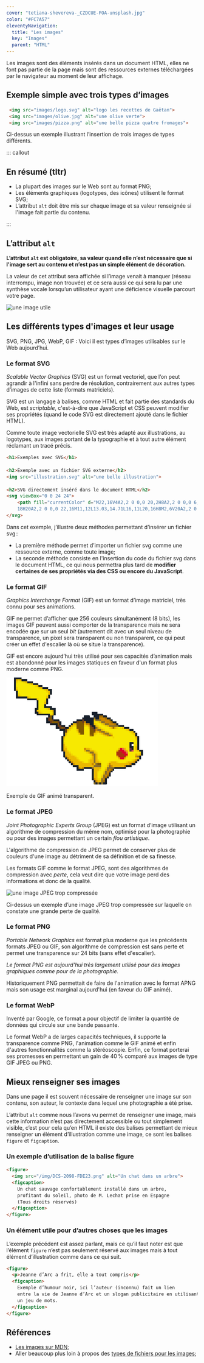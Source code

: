 ```yaml
---
cover: "tetiana-shevereva-_CZDCUE-FOA-unsplash.jpg"
color: "#FC7A57"
eleventyNavigation:
  title: "Les images"
  key: "Images"
  parent: "HTML"
---
```


Les images sont des éléments insérés dans un document HTML, elles ne font pas partie de la page mais sont des ressources externes téléchargées par le navigateur au moment de leur affichage.

## Exemple simple avec trois types d’images

```html
 <img src="images/logo.svg" alt="logo les recettes de Gaëtan">
 <img src="images/olive.jpg" alt="une olive verte">
 <img src="images/pizza.png" alt="une belle pizza quatre fromages">
```

Ci-dessus un exemple illustrant l’insertion de trois images de types différents.

::: callout

## En résumé (tltr)

- La plupart des images sur le Web sont au format PNG;
- Les éléments graphiques (logotypes, des icônes) utilisent le format SVG;
- L’attribut `alt` doit être mis sur chaque image et sa valeur renseignée si l'image fait partie du contenu.

:::

## L’attribut `alt`

**L’attribut `alt` est obligatoire, sa valeur quand elle n’est nécessaire que si l'image sert au contenu et n’est pas un simple élément de décoration.**

La valeur de cet attribut sera affichée si l’image venait à manquer (réseau interrompu, image non trouvée) et ce sera aussi ce qui sera lu par une synthèse vocale lorsqu’un utilisateur ayant une déficience visuelle parcourt votre page.

![une image utile](/img/image-404.jpg)

## Les différents types d'images et leur usage

SVG, PNG, JPG, WebP, GIF : Voici il est types d’images utilisables sur le Web aujourd’hui.

### Le format SVG

*Scalable Vector Graphics* (SVG) est un format vectoriel, que l’on peut agrandir à l'infini sans perdre de résolution, contrairement aux autres types d’images de cette liste (formats matriciels).

SVG est un langage à balises, comme HTML et fait partie des standards du Web, est *scriptable*, c'est-à-dire que JavaScript et CSS peuvent modifier ses propriétés (quand le code SVG est directement ajouté dans le fichier HTML).

Comme toute image vectorielle SVG est très adapté aux illustrations, au logotypes, aux images portant de la typographie et à tout autre élément réclamant un tracé précis.

```html
<h1>Exemples avec SVG</h1>

<h2>Exemple avec un fichier SVG externe</h2>
<img src="illustration.svg" alt="une belle illustration">

<h2>SVG directement inséré dans le document HTML</h2>
<svg viewBox="0 0 24 24">
    <path fill="currentColor" d="M22,16V4A2,2 0 0,0 20,2H8A2,2 0 0,0 6,4V16A2,2 0 0,0 8,
    18H20A2,2 0 0,0 22,16M11,12L13.03,14.71L16,11L20,16H8M2,6V20A2,2 0 0,0 4,22H18V20H4V6" />
</svg>
```

Dans cet exemple, j’illustre deux méthodes permettant d’insérer un fichier svg :

- La première méthode permet d’importer un fichier svg comme une ressource externe, comme toute image;
- La seconde méthode consiste en l'insertion du code du fichier svg dans le document HTML, ce qui nous permettra plus tard de **modifier certaines de ses propriétés via des CSS ou encore du JavaScript**.

### Le format GIF

*Graphics Interchange Format* (GIF) est un format d’image matriciel, très connu pour ses animations.

GIF ne permet d’afficher que 256 couleurs simultanément (8 bits), les images GIF peuvent aussi comporter de la transparence mais ne sera encodée que sur un seul *bit* (autrement dit avec un seul niveau de transparence, un pixel sera transparent ou non transparent, ce qui peut créer un effet d'escalier là où se situe la transparence).

GIF est encore aujourd’hui très utilisé pour ses capacités d’animation mais est abandonné pour les images statiques en faveur d'un format plus moderne comme PNG.

![Cours Pikachu cours](/img/exemple–gif–transparent.gif)

Exemple de GIF animé transparent.

### Le format JPEG

 *Joint Photographic Experts Group* (JPEG) est un format d’image utilisant un algorithme de compression du même nom, optimisé pour la photographie ou pour des images permettant un certain *flou artistique*.

 L'algorithme de compression de JPEG permet de conserver plus de couleurs d'une image au détriment de sa définition et de sa finesse.

<div class="callout">

Les formats GIF comme le format JPEG, sont des algorithmes de compression avec *perte*, cela veut dire que votre image perd des informations et donc de la qualité.

</div>

![une image JPEG trop compressée](/img/compression–jpg.jpg)

 Ci-dessus un exemple d’une image JPEG trop compressée sur laquelle on constate une grande perte de qualité.

### Le format PNG

*Portable Network Graphics* est format plus moderne que les précédents formats JPEG ou GIF, son algorithme de compression est sans perte et permet une transparence sur 24 bits (sans effet d'escalier).

*Le format PNG est aujourd'hui très largement utilisé pour des images graphiques comme pour de la photographie.*

Historiquement PNG permettait de faire de l'animation avec le format APNG mais son usage est marginal aujourd'hui (en faveur du GIF animé).

### Le format WebP

Inventé par Google, ce format a pour objectif de limiter la quantité de données qui circule sur une bande passante. 

Le format WebP a de larges capacités techniques, il supporte la transparence comme PNG, l'animation comme le GIF animé et enfin d'autres fonctionnalités comme la stéréoscopie. Enfin, ce format porterai ses promesses en permettant un gain de 40 % comparé aux images de type GIF JPEG ou PNG.

## Mieux renseigner ses images

Dans une page il est souvent nécessaire de renseigner une image sur son contenu, son auteur, le contexte dans lequel une photographie a été prise.

L’attribut `alt` comme nous l’avons vu permet de renseigner une image, mais cette information n’est pas directement accessible ou tout simplement visible, c’est pour cela qu’en HTML il existe des balises permettant de mieux renseigner un élément d’illustration comme une image, ce sont les balises `figure` et `figcaption`.


### Un exemple d’utilisation de la balise figure

```html
<figure>
  <img src="/img/DCS-2098-FDE23.png" alt="Un chat dans un arbre">
  <figcaption>
    Un chat sauvage confortablement installé dans un arbre,
    profitant du soleil, photo de M. Lechat prise en Espagne
    (Tous droits réservés)
  </figcaption>
</figure>
```

### Un élément utile pour d’autres choses que les images

L’exemple précédent est assez parlant, mais ce qu’il faut noter est que l’élément `figure` n’est pas seulement réservé aux images mais à tout élément d’illustration comme dans ce qui suit.

```html
<figure>
  <p>Jeanne d’Arc a frit, elle a tout compris</p>
  <figcaption>
    Exemple d’humour noir, ici l’auteur (inconnu) fait un lien
    entre la vie de Jeanne d’Arc et un slogan publicitaire en utilisant
    un jeu de mots.
  </figcaption>
</figure>
```

## Références

- [Les images sur MDN](https://developer.mozilla.org/fr/docs/Web/HTML/Element/Img);
- Aller beaucoup plus loin à propos des [types de fichiers pour les images](https://developer.mozilla.org/fr/docs/Web/Media/Formats/Image_types);